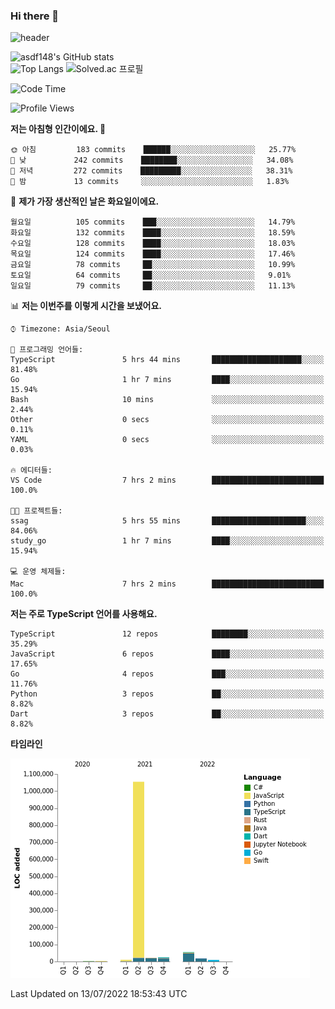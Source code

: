 ### Hi there 👋

![header](https://capsule-render.vercel.app/api?type=shark&color=gradient&height=300&section=header&text=asdf148&fontSize=90)

![asdf148's GitHub stats](https://github-readme-stats.vercel.app/api?username=asdf148&show_icons=true&theme=midnight-purple)<br>
![Top Langs](https://github-readme-stats.vercel.app/api/top-langs/?username=asdf148&layout=compact&theme=midnight-purple&langs_count=10)
![Solved.ac 프로필](http://mazassumnida.wtf/api/v2/generate_badge?boj=eldldk)

<!--
**asdf148/asdf148** is a ✨ _special_ ✨ repository because its `README.md` (this file) appears on your GitHub profile.

Here are some ideas to get you started:

- 🔭 I’m currently working on ...
- 🌱 I’m currently learning ...
- 👯 I’m looking to collaborate on ...
- 🤔 I’m looking for help with ...
- 💬 Ask me about ...
- 📫 How to reach me: ...
- 😄 Pronouns: ...
- ⚡ Fun fact: ...
-->

<!--START_SECTION:waka-->
![Code Time](http://img.shields.io/badge/Code%20Time-69%20hrs%208%20mins-blue)

![Profile Views](http://img.shields.io/badge/Profile%20Views-3-blue)

**저는 아침형 인간이에요. 🐤** 

```text
🌞 아침         183 commits    ██████░░░░░░░░░░░░░░░░░░░   25.77% 
🌆 낮　         242 commits    ████████░░░░░░░░░░░░░░░░░   34.08% 
🌃 저녁         272 commits    █████████░░░░░░░░░░░░░░░░   38.31% 
🌙 밤　         13 commits     ░░░░░░░░░░░░░░░░░░░░░░░░░   1.83%

```
📅 **제가 가장 생산적인 날은 화요일이에요.** 

```text
월요일          105 commits    ███░░░░░░░░░░░░░░░░░░░░░░   14.79% 
화요일          132 commits    ████░░░░░░░░░░░░░░░░░░░░░   18.59% 
수요일          128 commits    ████░░░░░░░░░░░░░░░░░░░░░   18.03% 
목요일          124 commits    ████░░░░░░░░░░░░░░░░░░░░░   17.46% 
금요일          78 commits     ██░░░░░░░░░░░░░░░░░░░░░░░   10.99% 
토요일          64 commits     ██░░░░░░░░░░░░░░░░░░░░░░░   9.01% 
일요일          79 commits     ██░░░░░░░░░░░░░░░░░░░░░░░   11.13%

```


📊 **저는 이번주를 이렇게 시간을 보냈어요.** 

```text
⌚︎ Timezone: Asia/Seoul

💬 프로그래밍 언어들: 
TypeScript               5 hrs 44 mins       ████████████████████░░░░░   81.48% 
Go                       1 hr 7 mins         ████░░░░░░░░░░░░░░░░░░░░░   15.94% 
Bash                     10 mins             ░░░░░░░░░░░░░░░░░░░░░░░░░   2.44% 
Other                    0 secs              ░░░░░░░░░░░░░░░░░░░░░░░░░   0.11% 
YAML                     0 secs              ░░░░░░░░░░░░░░░░░░░░░░░░░   0.03%

🔥 에디터들: 
VS Code                  7 hrs 2 mins        █████████████████████████   100.0%

🐱‍💻 프로젝트들: 
ssag                     5 hrs 55 mins       █████████████████████░░░░   84.06% 
study_go                 1 hr 7 mins         ████░░░░░░░░░░░░░░░░░░░░░   15.94%

💻 운영 체제들: 
Mac                      7 hrs 2 mins        █████████████████████████   100.0%

```

**저는 주로 TypeScript 언어를 사용해요.** 

```text
TypeScript               12 repos            ████████░░░░░░░░░░░░░░░░░   35.29% 
JavaScript               6 repos             ████░░░░░░░░░░░░░░░░░░░░░   17.65% 
Go                       4 repos             ███░░░░░░░░░░░░░░░░░░░░░░   11.76% 
Python                   3 repos             ██░░░░░░░░░░░░░░░░░░░░░░░   8.82% 
Dart                     3 repos             ██░░░░░░░░░░░░░░░░░░░░░░░   8.82%

```


**타임라인**

![Chart not found](https://raw.githubusercontent.com/asdf148/asdf148/main/charts/bar_graph.png) 


 Last Updated on 13/07/2022 18:53:43 UTC
<!--END_SECTION:waka-->
